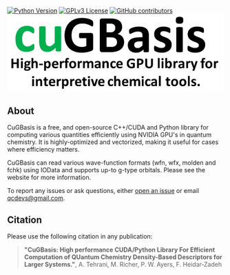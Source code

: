 
[![Python Version](https://img.shields.io/badge/python-3.7%2B-blue.svg)](https://docs.python.org/3/whatsnew/3.7.html)
[![GPLv3 License](https://img.shields.io/badge/License-GPL%20v3-yellow.svg)](https://opensource.org/licenses/)
[![GitHub contributors](https://img.shields.io/github/contributors/qtchem/cugbasis.svg)](https://github.com/qtchem/cugbasis/graphs/contributors)
![Image](./doc/cuGBasis_Logo.jpeg)

## About
CuGBasis is a free, and open-source C++/CUDA and Python library for computing various quantities efficiently 
using NVIDIA GPU's in quantum chemistry. It is highly-optimized and vectorized, making it useful for cases
where efficiency matters.

CuGBasis can read various wave-function formats (wfn, wfx, molden and fchk) using IOData and supports up-to g-type orbitals. 
Please see the website for more information.

To report any issues or ask questions, either [open an issue](
https://github.com/qtchem/CuGBasis/issues/new) or email [qcdevs@gmail.com]().

## Citation
Please use the following citation in any publication:
> **"CuGBasis: High performance CUDA/Python Library For Efficient Computation
> of QUantum Chemistry Density-Based Descriptors for Larger Systems."**,
> A. Tehrani, M. Richer, P. W. Ayers, F. Heidar‐Zadeh
>



